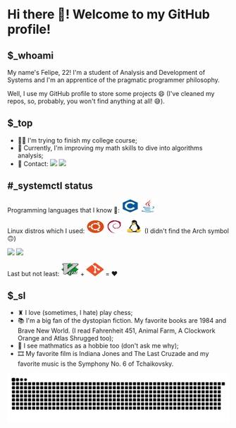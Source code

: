 # Hi there 👋! Welcome to my GitHub profile!

## $_whoami
<div>
  <p>My name's Felipe, 22! I'm a student of Analysis and Development of Systems and I'm an apprentice of the pragmatic programmer philosophy.</p>
  
  <p>Well, I use my GitHub profile to store some projects 😄 (I've cleaned my repos, so, probably, you won't find anything at all! 😅).</p>
</div>

## $_top
<div>
  <ul>
    <li> 🧑‍🔬 I'm trying to finish my college course;</li>
    <li> 🔭 Currently, I'm improving my math skills to dive into algorithms analysis;</li>
    <li> 📮 Contact: <a href="https://www.linkedin.com/in/felipe-neves-4180a31b4/"><img src="https://img.shields.io/badge/LinkedIn-0077B5?style=for-the-badge&logo=linkedin&logoColor=white" /></a> <a href="mailto: felpsilvaneves@outlook.com"><img src="https://img.shields.io/badge/Microsoft_Outlook-0078D4?style=for-the-badge&logo=microsoft-outlook&logoColor=white" /></a></li>
  </ul>
</div>
 
## #_systemctl status

<div>
  <p>Programming languages that I know 🤖: <img height="30" width="40" src="https://raw.githubusercontent.com/devicons/devicon/master/icons/c/c-plain.svg"><img height="30" width="40" src="https://raw.githubusercontent.com/devicons/devicon/master/icons/java/java-original.svg"></p>
  <p>Linux distros which I used: <img height="30" width="40" src="https://raw.githubusercontent.com/devicons/devicon/master/icons/ubuntu/ubuntu-plain.svg">
  <img height="30" width="40" src="https://raw.githubusercontent.com/devicons/devicon/master/icons/debian/debian-original.svg">
  <img height="30" width="40" src="https://raw.githubusercontent.com/devicons/devicon/master/icons/linux/linux-original.svg"> (I didn't find the Arch symbol 🙃)
  </p>
  <p>
  <img src="https://github-readme-stats.vercel.app/api/top-langs/?username=felipe-sneves&langs_count=10&theme=jolly&layout=compact" />
  <img src="https://github-readme-stats.vercel.app/api?username=felipe-sneves&show_icons=true&theme=jolly&include_all_commits=true&count_private=true" />
  </p>
  <p>Last but not least: <img height="30" width="40" src="https://raw.githubusercontent.com/devicons/devicon/master/icons/vim/vim-original.svg"> + 
  <img height="30" width="40" src="https://raw.githubusercontent.com/devicons/devicon/master/icons/git/git-original.svg" /> = ❤️</p>
</div>

## $_sl

<div>
  <ul>
    <li> ♜ I love (sometimes, I hate) play chess;</li>
    <li> 📚 I'm a big fan of the dystopian fiction. My favorite books are 1984 and Brave New World. (I read Fahrenheit 451, Animal Farm, A Clockwork Orange and Atlas Shrugged too);</li>
    <li> 🧮 I see mathmatics as a hobbie too (don't ask me why);</li>
    <li> 🎞️ My favorite film is Indiana Jones and The Last Cruzade and my favorite music is the Symphony No. 6 of Tchaikovsky.</li>
  </ul>
</div>

![Snake animation](https://github.com/Felipe-SNeves/Felipe-SNeves/blob/output/github-contribution-grid-snake.svg)
